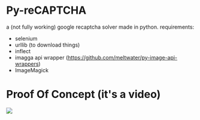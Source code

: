 # Py-reCAPTCHA
a (not fully working) google recaptcha solver made in python.
requirements:
  - selenium 
  - urllib (to download things)
  - inflect
  - imagga api wrapper (https://github.com/meltwater/py-image-api-wrappers)
  - ImageMagick

# Proof Of Concept (it's a video)
[![](https://img.youtube.com/vi/Ja48tTxBuq8/0.jpg)](https://www.youtube.com/watch?v=Ja48tTxBuq8)
